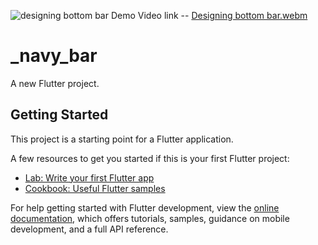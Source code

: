 ![designing bottom bar](https://user-images.githubusercontent.com/49479943/207299496-9b8b766b-1296-460a-9c27-f65de16db5c8.png)
Demo Video link -- [Designing bottom bar.webm](https://user-images.githubusercontent.com/49479943/207299503-f4e696ee-9da8-408e-9e43-aa3351797766.webm)
# _navy_bar

A new Flutter project.

## Getting Started

This project is a starting point for a Flutter application.

A few resources to get you started if this is your first Flutter project:

- [Lab: Write your first Flutter app](https://docs.flutter.dev/get-started/codelab)
- [Cookbook: Useful Flutter samples](https://docs.flutter.dev/cookbook)

For help getting started with Flutter development, view the
[online documentation](https://docs.flutter.dev/), which offers tutorials,
samples, guidance on mobile development, and a full API reference.
